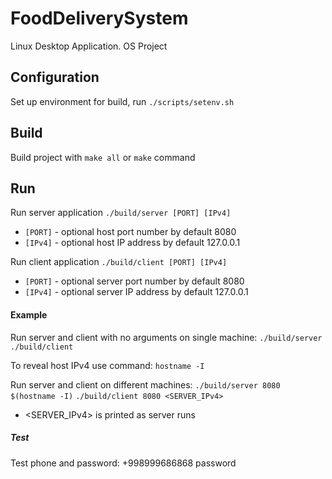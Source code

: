 # FoodDeliverySystem
Linux Desktop Application. OS Project

## Configuration
Set up environment for build, run `./scripts/setenv.sh`

## Build
Build project with `make all` or `make` command

## Run
Run server application `./build/server [PORT] [IPv4]`
- `[PORT]` - optional host port number by default 8080
- `[IPv4]` - optional host IP address by default 127.0.0.1

Run client application `./build/client [PORT] [IPv4]`
- `[PORT]` - optional server port number by default 8080
- `[IPv4]` - optional server IP address by default 127.0.0.1

#### Example
Run server and client with no arguments on single machine:
`./build/server`
`./build/client`

To reveal host IPv4 use command:
`hostname -I`

Run server and client on different machines:
`./build/server 8080 $(hostname -I)`
`./build/client 8080 <SERVER_IPv4>`
- <SERVER_IPv4> is printed as server runs

##### Test
Test phone and password: +998999686868 password
